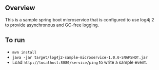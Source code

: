 ## Overview

This is a sample spring boot microservice that is configured to use log4j 2 to provide asynchronous and GC-free logging.

## To run

* `mvn install` 
* `java -jar target/log4j2-sample-microservice-1.0.0-SNAPSHOT.jar`
* Load `http://localhost:8080/service/ping` to write a sample event.

